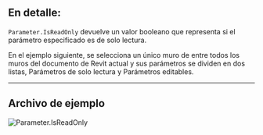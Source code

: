 ## En detalle:
`Parameter.IsReadOnly` devuelve un valor booleano que representa si el parámetro especificado es de solo lectura.

En el ejemplo siguiente, se selecciona un único muro de entre todos los muros del documento de Revit actual y sus parámetros se dividen en dos listas, Parámetros de solo lectura y Parámetros editables.
___
## Archivo de ejemplo

![Parameter.IsReadOnly](./Revit.Elements.Parameter.IsReadOnly_img.jpg)
